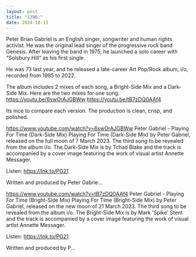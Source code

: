 ```yaml
---
layout: post
title: "1396:"
date: 2024-10-13
---
```


Peter Brian Gabriel is an English singer, songwriter and human rights activist. He was the original lead singer of the progressive rock band Genesis. After leaving the band in 1975, he launched a solo career with "Solsbury Hill" as his first single.

He was 73 last year, and he released a late-career Art Pop/Rock album, i/o, recorded from 1995 to 2022.

The album includes 2 mixes of each song, a Bright-Side Mix and a Dark-Side Mix. Here are the two mixes for one song:
https://youtu.be/6swOrAJGBWw
https://youtu.be/tB7zDQ0AAf4

Its nice to compare each version. The production is clean, crisp, and polished.

https://www.youtube.com/watch?v=6swOrAJGBWw
Peter Gabriel - Playing For Time (Dark-Side Mix)
Playing For Time (Dark-Side Mix) by Peter Gabriel, released on the full moon of 7 March 2023. The third song to be revealed from the album i/o. 
The Dark-Side Mix is by Tchad Blake and the track is accompanied by a cover image featuring the work of visual artist Annette Messager.

Listen: https://lnk.to/PG21

Written and produced by Peter Gabrie...

https://www.youtube.com/watch?v=tB7zDQ0AAf4
Peter Gabriel - Playing For Time (Bright-Side Mix)
Playing For Time (Bright-Side Mix) by Peter Gabriel, released on the new moon of 21 March 2023. The third song to be revealed from the album i/o. 
The Bright-Side Mix is by Mark 'Spike' Stent and the track is accompanied by a cover image featuring the work of visual artist Annette Messager.

Listen: https://lnk.to/PG21

Written and produced by P...
